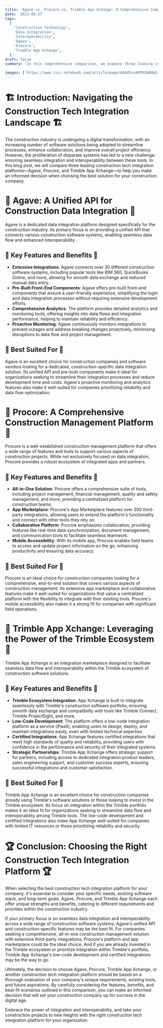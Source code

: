 ```yaml
---
title: 'Agave vs. Procore vs. Trimble App Xchange: A Comprehensive Comparison of Construction Tech Integration Platforms'
date: '2023-05-27'
tags:
  [
    'Construction Technology',
    'Data Integration',
    'Interoperability',
    'Agave',
    'Procore',
    'Trimble App Xchange',
  ]
draft: false
summary: 'In this comprehensive comparison, we examine three leading construction tech integration platforms: Agave, Procore, and Trimble App Xchange. Discover the unique features, strengths, and benefits of each platform, and gain insights into which solution best fits your construction companys specific needs and requirements.'

images: ['https://www.rics-notebook.com/articleimage/AGAVEvsAPPXCHANGEvsPROCORE.webp']
---
```


# 🏗️ Introduction: Navigating the Construction Tech Integration Landscape 🏗️

The construction industry is undergoing a digital transformation, with an increasing number of software solutions being adopted to streamline processes, enhance collaboration, and improve overall project efficiency. However, the proliferation of disparate systems has led to a new challenge: ensuring seamless integration and interoperability between these tools. In this blog post, we will compare three leading construction tech integration platforms—Agave, Procore, and Trimble App Xchange—to help you make an informed decision when choosing the best solution for your construction company.

# 🌉 Agave: A Unified API for Construction Data Integration 🌉

Agave is a dedicated data integration platform designed specifically for the construction industry. Its primary focus is on providing a unified API that connects various construction software systems, enabling seamless data flow and enhanced interoperability.

## 🔑 Key Features and Benefits 🔑

- **Extensive Integrations**: Agave connects over 30 different construction software systems, including popular tools like BIM 360, QuickBooks Online, and more, allowing for smooth data exchange and reduced manual data entry.
- **Pre-Built Front-End Components**: Agave offers pre-built front-end components that ensure a user-friendly experience, simplifying the login and data integration processes without requiring extensive development efforts.
- **Comprehensive Analytics**: The platform provides detailed analytics and monitoring tools, offering insights into data flows and integration performance, helping to maintain reliability and efficiency.
- **Proactive Monitoring**: Agave continuously monitors integrations to prevent outages and address breaking changes proactively, minimizing disruptions to data flow and project management.

## 🎯 Best Suited For 🎯

Agave is an excellent choice for construction companies and software vendors looking for a dedicated, construction-specific data integration solution. Its unified API and pre-built components make it ideal for organizations seeking to streamline their integration processes and reduce development time and costs. Agave's proactive monitoring and analytics features also make it well-suited for companies prioritizing reliability and data flow optimization.

# 🏰 Procore: A Comprehensive Construction Management Platform 🏰

Procore is a well-established construction management platform that offers a wide range of features and tools to support various aspects of construction projects. While not exclusively focused on data integration, Procore provides a robust ecosystem of integrated apps and partners.

## 🔑 Key Features and Benefits 🔑

- **All-in-One Solution**: Procore offers a comprehensive suite of tools, including project management, financial management, quality and safety management, and more, providing a centralized platform for construction teams.
- **App Marketplace**: Procore's App Marketplace features over 300 third-party integrations, allowing users to extend the platform's functionality and connect with other tools they rely on.
- **Collaborative Platform**: Procore emphasizes collaboration, providing features like real-time data synchronization, document management, and communication tools to facilitate seamless teamwork.
- **Mobile Accessibility**: With its mobile app, Procore enables field teams to access and update project information on the go, enhancing productivity and ensuring data accuracy.

## 🎯 Best Suited For 🎯

Procore is an ideal choice for construction companies looking for a comprehensive, end-to-end solution that covers various aspects of construction management. Its extensive app marketplace and collaborative features make it well-suited for organizations that value a centralized platform with the flexibility to integrate with their existing tools. Procore's mobile accessibility also makes it a strong fit for companies with significant field operations.

# 🔧 Trimble App Xchange: Leveraging the Power of the Trimble Ecosystem 🔧

Trimble App Xchange is an integration marketplace designed to facilitate seamless data flow and interoperability within the Trimble ecosystem of construction software solutions.

## 🔑 Key Features and Benefits 🔑

- **Trimble Ecosystem Integration**: App Xchange is built to integrate seamlessly with Trimble's construction software portfolio, ensuring smooth data exchange and compatibility with tools like Trimble Connect, Trimble ProjectSight, and more.
- **Low-Code Development**: The platform offers a low-code integration platform as a service (iPaaS), enabling users to design, deploy, and maintain integrations easily, even with limited technical expertise.
- **Certified Integrations**: App Xchange features certified integrations that meet high standards of quality and reliability, providing users with confidence in the performance and security of their integrated systems.
- **Strategic Partnerships**: Trimble App Xchange offers strategic support for partners, including access to dedicated integration product leaders, sales engineering support, and customer success experts, ensuring successful integrations and customer satisfaction.

## 🎯 Best Suited For 🎯

Trimble App Xchange is an excellent choice for construction companies already using Trimble's software solutions or those looking to invest in the Trimble ecosystem. Its focus on integration within the Trimble portfolio makes it an ideal fit for organizations seeking to streamline data flow and interoperability among Trimble tools. The low-code development and certified integrations also make App Xchange well-suited for companies with limited IT resources or those prioritizing reliability and security.

# 🏆 Conclusion: Choosing the Right Construction Tech Integration Platform 🏆

When selecting the best construction tech integration platform for your company, it's essential to consider your specific needs, existing software stack, and long-term goals. Agave, Procore, and Trimble App Xchange each offer unique strengths and benefits, catering to different requirements and priorities within the construction industry.

If your primary focus is on seamless data integration and interoperability across a wide range of construction software systems, Agave's unified API and construction-specific features may be the best fit. For companies seeking a comprehensive, all-in-one construction management solution with extensive third-party integrations, Procore's platform and app marketplace could be the ideal choice. And if you are already invested in the Trimble ecosystem or prioritize integration within Trimble's portfolio, Trimble App Xchange's low-code development and certified integrations may be the way to go.

Ultimately, the decision to choose Agave, Procore, Trimble App Xchange, or another construction tech integration platform should be based on a thorough evaluation of your company's unique requirements, existing tools, and future aspirations. By carefully considering the features, benefits, and best-fit scenarios outlined in this comparison, you can make an informed decision that will set your construction company up for success in the digital age.

Embrace the power of integration and interoperability, and take your construction projects to new heights with the right construction tech integration platform for your organization.
